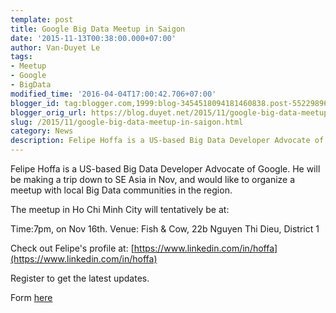 ```yaml
---
template: post
title: Google Big Data Meetup in Saigon
date: '2015-11-13T00:38:00.000+07:00'
author: Van-Duyet Le
tags:
- Meetup
- Google
- BigData
modified_time: '2016-04-04T17:00:42.706+07:00'
blogger_id: tag:blogger.com,1999:blog-3454518094181460838.post-552298962938169188
blogger_orig_url: https://blog.duyet.net/2015/11/google-big-data-meetup-in-saigon.html
slug: /2015/11/google-big-data-meetup-in-saigon.html
category: News
description: Felipe Hoffa is a US-based Big Data Developer Advocate of Google.
---
```


Felipe Hoffa is a US-based Big Data Developer Advocate of Google.
He will be making a trip down to SE Asia in Nov, and would like to organize a meetup with local Big Data communities in the region.

The meetup in Ho Chi Minh City will tentatively be at:

Time:7pm, on Nov 16th.
Venue: Fish & Cow, 22b Nguyen Thi Dieu, District 1

Check out Felipe's profile at:
[https://www.linkedin.com/in/hoffa](https://www.linkedin.com/in/hoffa)

Register to get the latest updates.

Form [here](https://docs.google.com/forms/d/1anvfxYgbqSllHuq76KBvyOOUYxTJ-TJ7aGDoVkZRpG4/viewform?c=0&amp;w=1&amp;edit_requested=true)

